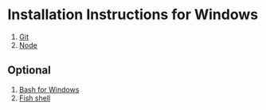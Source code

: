 # Installation Instructions for Windows

1. [Git](https://git-scm.com/download/win)
1. [Node](https://nodejs.org/en)



## Optional

1. [Bash for Windows](https://docs.microsoft.com/en-us/windows/wsl/install-win10)
1. [Fish shell](https://www.kennethreitz.org/essays/fish-as-default-shell-on-windows-10)
